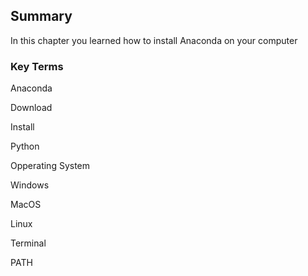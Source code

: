 
## Summary
In this chapter you learned how to install Anaconda on your computer
### Key Terms
Anaconda

Download

Install

Python

Opperating System

Windows

MacOS

Linux

Terminal

PATH
 

